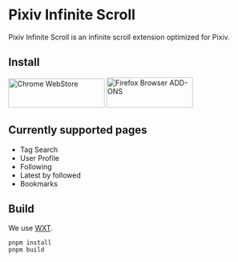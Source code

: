 # Pixiv Infinite Scroll

Pixiv Infinite Scroll is an infinite scroll extension optimized for Pixiv.

## Install

<a href="https://chromewebstore.google.com/detail/pixiv-infinite-scroll/ihbbldgmjgjfpglmceokpdjenkjedcnb"><img alt="Chrome WebStore" width="191.8" height="58" src="https://developer.chrome.com/static/docs/webstore/branding/image/UV4C4ybeBTsZt43U4xis.png"></a>
<a href="https://addons.mozilla.org/ja/firefox/addon/pixiv-infinite-scroll/"><img alt="Firefox Browser ADD-ONS" width="172" height="60" src="https://blog.mozilla.org/addons/files/2015/11/get-the-addon.png"></a>

## Currently supported pages

- Tag Search
- User Profile
- Following
- Latest by followed
- Bookmarks

## Build

We use [WXT](https://wxt.dev/).

```shell
pnpm install
pnpm build
```
